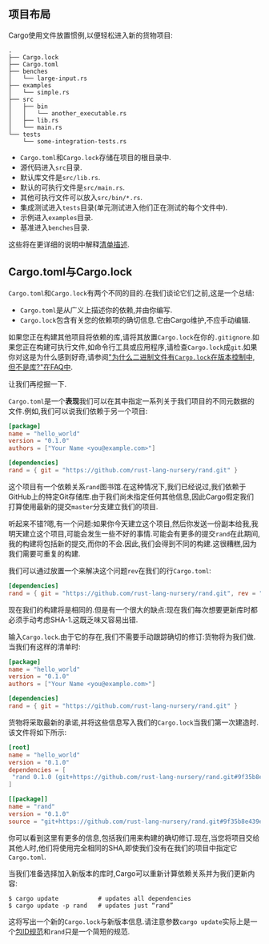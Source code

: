 
## 项目布局

Cargo使用文件放置惯例,以便轻松进入新的货物项目:

```shell
.
├── Cargo.lock
├── Cargo.toml
├── benches
│   └── large-input.rs
├── examples
│   └── simple.rs
├── src
│   ├── bin
│   │   └── another_executable.rs
│   ├── lib.rs
│   └── main.rs
└── tests
    └── some-integration-tests.rs
```

-   `Cargo.toml`和`Cargo.lock`存储在项目的根目录中.
-   源代码进入`src`目录.
-   默认库文件是`src/lib.rs`.
-   默认的可执行文件是`src/main.rs`.
-   其他可执行文件可以放入`src/bin/*.rs`.
-   集成测试进入`tests`目录(单元测试进入他们正在测试的每个文件中).
-   示例进入`examples`目录.
-   基准进入`benches`目录.

这些将在更详细的说明中解释[清单描述](03-02-manifest.html#the-project-layout).

## Cargo.toml与Cargo.lock

`Cargo.toml`和`Cargo.lock`有两个不同的目的.在我们谈论它们之前,这是一个总结:

-   `Cargo.toml`是从广义上描述你的依赖,并由你编写.
-   `Cargo.lock`包含有关您的依赖项的确切信息.它由Cargo维护,不应手动编辑.

如果您正在构建其他项目将依赖的库,请将其放置`Cargo.lock`在你的`.gitignore`.如果您正在构建可执行文件,如命令行工具或应用程序,请检查`Cargo.lock`成`git`.如果你对这是为什么感到好奇,请参阅["为什么二进制文件有`Cargo.lock`在版本控制中,但不是库?"在FAQ中](faq.html#why-do-binaries-have-cargolock-in-version-control-but-not-libraries).

让我们再挖掘一下.

`Cargo.toml`是一个**表现**我们可以在其中指定一系列关于我们项目的不同元数据的文件.例如,我们可以说我们依赖于另一个项目:

```toml
[package]
name = "hello_world"
version = "0.1.0"
authors = ["Your Name <you@example.com>"]

[dependencies]
rand = { git = "https://github.com/rust-lang-nursery/rand.git" }
```

这个项目有一个依赖关系`rand`图书馆.在这种情况下,我们已经说过,我们依赖于GitHub上的特定Git存储库.由于我们尚未指定任何其他信息,因此Cargo假定我们打算使用最新的提交`master`分支建立我们的项目.

听起来不错?嗯,有一个问题:如果你今天建立这个项目,然后你发送一份副本给我,我明天建立这个项目,可能会发生一些不好的事情.可能会有更多的提交`rand`在此期间,我的构建将包括新的提交,而你的不会.因此,我们会得到不同的构建.这很糟糕,因为我们需要可重复的构建.

我们可以通过放置一个来解决这个问题`rev`在我们的行`Cargo.toml`:

```toml
[dependencies]
rand = { git = "https://github.com/rust-lang-nursery/rand.git", rev = "9f35b8e" }
```

现在我们的构建将是相同的.但是有一个很大的缺点:现在我们每次想要更新库时都必须手动考虑SHA-1.这既乏味又容易出错.

输入`Cargo.lock`.由于它的存在,我们不需要手动跟踪确切的修订:货物将为我们做.当我们有这样的清单时:

```toml
[package]
name = "hello_world"
version = "0.1.0"
authors = ["Your Name <you@example.com>"]

[dependencies]
rand = { git = "https://github.com/rust-lang-nursery/rand.git" }
```

货物将采取最新的承诺,并将这些信息写入我们的`Cargo.lock`当我们第一次建造时.该文件将如下所示:

```toml
[root]
name = "hello_world"
version = "0.1.0"
dependencies = [
 "rand 0.1.0 (git+https://github.com/rust-lang-nursery/rand.git#9f35b8e439eeedd60b9414c58f389bdc6a3284f9)",
]

[[package]]
name = "rand"
version = "0.1.0"
source = "git+https://github.com/rust-lang-nursery/rand.git#9f35b8e439eeedd60b9414c58f389bdc6a3284f9"
```

你可以看到这里有更多的信息,包括我们用来构建的确切修订.现在,当您将项目交给其他人时,他们将使用完全相同的SHA,即使我们没有在我们的项目中指定它`Cargo.toml`.

当我们准备选择加入新版本的库时,Cargo可以重新计算依赖关系并为我们更新内容:

```shell
$ cargo update           # updates all dependencies
$ cargo update -p rand   # updates just “rand”
```

这将写出一个新的`Cargo.lock`与新版本信息.请注意参数`cargo update`实际上是一个[包ID规范](03-07-pkgid-spec.html)和`rand`只是一个简短的规范.
